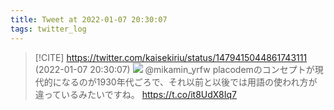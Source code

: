 ```yaml
---
title: Tweet at 2022-01-07 20:30:07
tags: twitter_log
---
```


> [!CITE] https://twitter.com/kaisekiriu/status/1479415044861743111 (2022-01-07 20:30:07)
> ![](https://twitter.com/kaisekiriu/status/1479415044861743111)
> @mikamin_yrfw placodemのコンセプトが現代的になるのが1930年代ごろで、それ以前と以後では用語の使われ方が違っているみたいですね。
> https://t.co/it8UdX8Iq7
